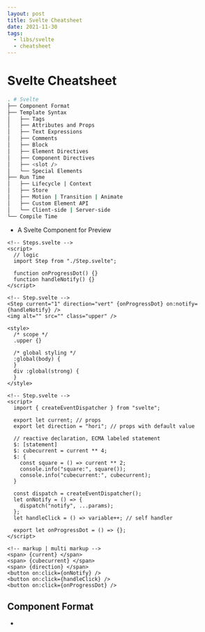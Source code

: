 ```yaml
---
layout: post
title: Svelte Cheatsheet
date: 2021-11-30
tags:
  - libs/svelte
  - cheatsheet
---
```


# Svelte Cheatsheet

```bash
. # Svelte
├── Component Format
├── Template Syntax
│   ├── Tags
│   ├── Attributes and Props
│   ├── Text Expressions
│   ├── Comments
│   ├── Block
│   ├── Element Directives
│   ├── Component Directives
│   ├── <slot />
│   └── Special Elements
├── Run Time
│   ├── Lifecycle | Context
│   ├── Store
│   ├── Motion | Transition | Animate
│   ├── Custom Element API
│   └── Client-side | Server-side
└── Compile Time
```

<!-- more -->

- A Svelte Component for Preview

```tsx
<!-- Steps.svelte -->
<script>
  // logic
  import Step from "./Step.svelte";

  function onProgressDot() {}
  function handleNotify() {}
</script>

<!-- Step.svelte -->
<Step current="1" direction="vert" {onProgressDot} on:notify={handleNotify} />
<img alt="" src="" class="upper" />

<style>
  /* scope */
  .upper {}

  /* global styling */
  :global(body) {
  }
  div :global(strong) {
  }
</style>

<!-- Step.svelte -->
<script>
  import { createEventDispatcher } from "svelte";

  export let current; // props
  export let direction = "hori"; // props with default value

  // reactive declaration, ECMA labeled statement
  $: [statement]
  $: cubecurrent = current ** 4;
  $: {
    const square = () => current ** 2;
    console.info("square:", square());
    console.info("cubecurrent:", cubecurrent);
  }

  const dispatch = createEventDispatcher();
  let onNotify = () => {
    dispatch("notify", ...params);
  };
  let handleClick = () => variable++; // self handler

  export let onProgressDot = () => {};
</script>

<!-- markup | multi markup -->
<span> {current} </span>
<span> {cubecurrent} </span>
<span> {direction} </span>
<button on:click={onNotify} />
<button on:click={handleClick} />
<button on:click={onProgressDot} />
```

## Component Format

- <script/>
- <script context="[module-name]"/>
- <style/>

## Template Syntax

#### Tags

```tsx
<!-- lowercase indicate html element -->
<button /> or <div></div>

<!-- upercase indicate Component -->
<MyComponent bind:value />
```

#### Attributes and Props

```tsx
<button on:click={handleClick} />
<div class="foo"> ... </div>
<input type="checkbox" />
<img src="domain://{url}/index.png" alt="" />
<button disable={!clickable}> ... </button>
```

#### Text Expressions

```tsx
<element> { expression } </element>
<element class="{ expression }"/>
<element style="{ expression }"/>
```

#### Comments

```tsx
<script>
// or /** */
</script>

<!-- -->
<!-- svelte-ignore a11y-** --> // usually for a11y

<style> /* */ </style>
```

#### Block:if\each\await\key\html\debug

- {# if} if block, if control statement, expression return boolean

```tsx
{#if expression} {/if}
{#if expression} {:else} </> {/if}
{#if expression} {:else if expression} </> {:else} </> {/if}
```

- {# each} each block, just like for-loop

```tsx
{#each values as value} </> {/each}
{#each values as value, index} </> {/each}
{#each values as value (key)} </> {/each}
{#each values as value, index(key)} </> {/each}
{#each values as value} </> {:else} </> {/each}
{#each values as { ...spread } } </> {/each}
```

- {# await} await block, expression return promise

```tsx
{#await expression} </> {/await}
{#await expression} </> {:then res} </> {/await}
{#await expression} </> {:then res} </> {:catch err} </> {/await}
{#await expression then res} </> {/await}
{#await expression catch err} </> {/await}
```

- {# key} key block, destroy & recreate node, when value changed

```tsx
{#key expression} </> {/key}
```

- {@html} innerHtml

```tsx
<element>{@html str}</element>
<element>{@html expression}</element>
```

- {@debug}

```tsx
{@debug}  // debugger;
{@debug vri1, vri2, ....} // variable
```

#### Element Directives

- on:eventname

```html
<element on:event="{handler}"
  ><element />
  <element on:event|modifiers="{handler}"></element>

  // stopPropagation\preventDefault\passive\nonpassive\capture // once\self</element
>
```

- bind:property

```tsx
<!-- property:value\checked\selected -->
<element bind:property={variable}></element>

<!-- shorthand -->
<element bind:variable></element>

<pre contenteditable="true" bind:innerHTML={}></pre>
<video bind:[currentTime|paused|duration|...]/>
```

- bind:this 类似于 React#Refs 转发

```tsx
<script>
	let refs;
	onMount(()=> refs.focus());
</script>
<element bind:this={refs} ></element>
```

- bind:group

```tsx
<radio bind:group={group} />
```

- class:name

```tsx
<element class:[name]={variable} />
<element class:[name] />
<element class={expression} /> // expression => string|bool

<!-- multi class -->
<element class="name" class:[name2] class:[name3] />
```

#### Component Directives

- on:[handler]

```tsx
<Component on:[handler] />
```

- bind:variable

```tsx
<Component bind:[variable] />
```

- bind:this

```tsx
<Component bind:this />
```

#### <slot />

```tsx
<slot /> <!-- name=default -->
<slot name="slot1" />
<element slot="slot1" />
<slot name="no-defined">slot no defined will show</slot>

{ $$slots.[name] }

<slot let:name={value} />
<slot prop={variable} />
```

#### Special Elements

```tsx
<!-- render self,aways for recursive,Tree | Menu -->
<svelte.self />

<!-- render a component dynamically -->
<svelte.compoent this={component} />

<svelte.window />
<svelte.head />
<svelte.body />
<svelte.options />
```

## Run Time

#### Lifecycle | Context

```tsx
import {
  onMount,
  onDestroy,
  beforeUpdate,
  afterUpdate,
  tick,
  setContext,
  getContext,
  hasContext,
} from 'svelte'
```

#### Store

```tsx
import { writable, readable, derived } from 'svelte/store'
import { get } from 'svelte/store'
```

#### Motion | Transition | Animate

- `use:`
- `in:|out:`
- `animate:`
- `transition:`

#### Custom Element API

#### Client-side | Server-side

## Compile Time
